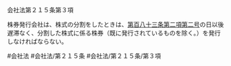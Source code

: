 会社法第２１５条第３項

株券発行会社は、株式の分割をしたときは、[第百八十三条第二項第二号](会社法＿＿＿＿第１８３条第２項第２号)の日以後遅滞なく、分割した株式に係る株券（既に発行されているものを除く。）を発行しなければならない。

#会社法
#会社法/第２１５条
#会社法/第２１５条/第３項
